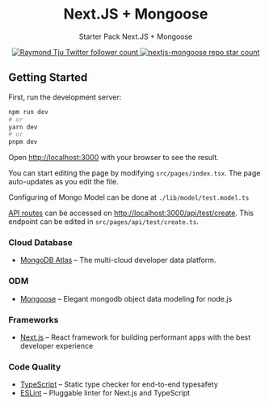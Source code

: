 <h1 align="center">Next.JS + Mongoose</h1>
<p align="center">
  Starter Pack Next.JS + Mongoose
</p>

<p align="center">
  <a href="https://twitter.com/raymondtju_">
    <img src="https://img.shields.io/twitter/follow/raymondtju_?style=flat&label=raymondtju_&logo=twitter&color=0bf&logoColor=fff" alt="Raymond Tju Twitter follower count" />
  </a>
  <a href="https://github.com/raymondtju/nextjs-mongoose">
    <img src="https://img.shields.io/github/stars/raymondtju/nextjs-mongoose?label=raymondtju%2Fnextjs-mongoose" alt="nextjs-mongoose repo star count" />
  </a>
</p>

## Getting Started

First, run the development server:

```bash
npm run dev
# or
yarn dev
# or
pnpm dev
```

Open [http://localhost:3000](http://localhost:3000) with your browser to see the result.

You can start editing the page by modifying `src/pages/index.tsx`. The page auto-updates as you edit the file.

Configuring of Mongo Model can be done at `./lib/model/test.model.ts`

[API routes](https://nextjs.org/docs/api-routes/introduction) can be accessed on [http://localhost:3000/api/test/create](http://localhost:3000/api/hello). This endpoint can be edited in `src/pages/api/test/create.ts`.

### Cloud Database

- [MongoDB Atlas](https://www.mongodb.com/atlas) – The multi-cloud developer data platform.

### ODM

- [Mongoose](https://mongoosejs.com/) – Elegant mongodb object data modeling for node.js

### Frameworks

- [Next.js](https://nextjs.org/) – React framework for building performant apps with the best developer experience

### Code Quality

- [TypeScript](https://www.typescriptlang.org/) – Static type checker for end-to-end typesafety
- [ESLint](https://eslint.org/) – Pluggable linter for Next.js and TypeScript
